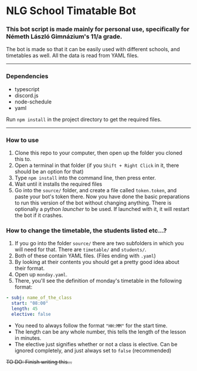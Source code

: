 # NLG School Timatable Bot

### This bot script is made mainly for personal use, specifically for Németh László Gimnázium's 11/a grade.

The bot is made so that it can be easily used with different schools, and timetables as well. All the data is read from YAML files.

---

### Dependencies

- typescript
- discord.js
- node-schedule
- yaml

Run `npm install` in the project directory to get the required files.

---

### How to use

1. Clone this repo to your computer, then open up the folder you cloned this to.
1. Open a terminal in that folder (if you `Shift + Right Click` in it, there should be an option for that)
1. Type `npm install` into the command line, then press enter.
1. Wait until it installs the required files
1. Go into the `source/` folder, and create a file called `token.token`, and paste your bot's token there.
Now you have done the basic preparations to run this version of the bot without changing anything.
There is optionally a python *launcher* to be used. If launched with it, it will restart the bot if it crashes.

### How to change the timetable, the students listed etc...?

1. If you go into the folder `source/` there are two subfolders in which you will need for that. There are `timetable/` and `students/`.
1. Both of these contain YAML files. (Files ending with `.yaml`)
1. By looking at their contents you should get a pretty good idea about their format.
1. Open up `monday.yaml`.
1. There, you'll see the definition of monday's timetable in the following format:
```yaml
- subj: name_of_the_class
  start: "08:00"
  length: 45
  elective: false
```
- You need to always follow the format `"HH:MM"` for the start time.
- The length can be any whole number, this tells the length of the lesson in minutes.
- The elective just signifies whether or not a class is elective. Can be ignored completely, and just always set to `false` (recommended)

~~TO DO: Finish writing this...~~
